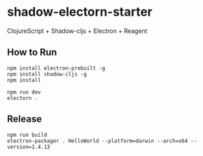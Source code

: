 # shadow-electorn-starter
ClojureScript + Shadow-cljs + Electron + Reagent

## How to Run
```
npm install electron-prebuilt -g
npm install shadow-cljs -g
npm install

npm run dev
electorn .
```

## Release
```
npm run build
electron-packager . HelloWorld --platform=darwin --arch=x64 --version=1.4.13
```

